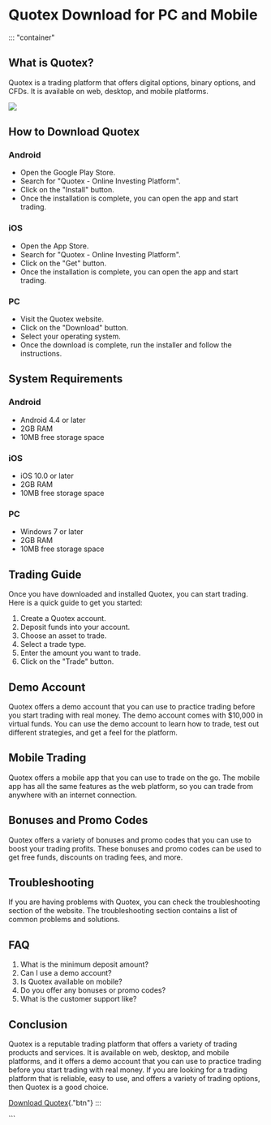 # Quotex Download for PC and Mobile

::: \"container\"
## What is Quotex?

Quotex is a trading platform that offers digital options, binary
options, and CFDs. It is available on web, desktop, and mobile
platforms.

[![](https://static.quotex.io/files/10_en/300_250.jpg)](https://traff.sbs/brokerqxlid)

## How to Download Quotex

### Android

-   Open the Google Play Store.
-   Search for "Quotex - Online Investing Platform".
-   Click on the "Install" button.
-   Once the installation is complete, you can open the app and start
    trading.

### iOS

-   Open the App Store.
-   Search for "Quotex - Online Investing Platform".
-   Click on the "Get" button.
-   Once the installation is complete, you can open the app and start
    trading.

### PC

-   Visit the Quotex website.
-   Click on the "Download" button.
-   Select your operating system.
-   Once the download is complete, run the installer and follow the
    instructions.

## System Requirements

### Android

-   Android 4.4 or later
-   2GB RAM
-   10MB free storage space

### iOS

-   iOS 10.0 or later
-   2GB RAM
-   10MB free storage space

### PC

-   Windows 7 or later
-   2GB RAM
-   10MB free storage space

## Trading Guide

Once you have downloaded and installed Quotex, you can start trading.
Here is a quick guide to get you started:

1.  Create a Quotex account.
2.  Deposit funds into your account.
3.  Choose an asset to trade.
4.  Select a trade type.
5.  Enter the amount you want to trade.
6.  Click on the "Trade" button.

## Demo Account

Quotex offers a demo account that you can use to practice trading before
you start trading with real money. The demo account comes with \$10,000
in virtual funds. You can use the demo account to learn how to trade,
test out different strategies, and get a feel for the platform.

## Mobile Trading

Quotex offers a mobile app that you can use to trade on the go. The
mobile app has all the same features as the web platform, so you can
trade from anywhere with an internet connection.

## Bonuses and Promo Codes

Quotex offers a variety of bonuses and promo codes that you can use to
boost your trading profits. These bonuses and promo codes can be used to
get free funds, discounts on trading fees, and more.

## Troubleshooting

If you are having problems with Quotex, you can check the
troubleshooting section of the website. The troubleshooting section
contains a list of common problems and solutions.

## FAQ

1.  What is the minimum deposit amount?
2.  Can I use a demo account?
3.  Is Quotex available on mobile?
4.  Do you offer any bonuses or promo codes?
5.  What is the customer support like?

## Conclusion

Quotex is a reputable trading platform that offers a variety of trading
products and services. It is available on web, desktop, and mobile
platforms, and it offers a demo account that you can use to practice
trading before you start trading with real money. If you are looking for
a trading platform that is reliable, easy to use, and offers a variety
of trading options, then Quotex is a good choice.

[Download Quotex](\%22https://traff.sbs/quotexonelink\%22){."btn"}
:::

\`\`\`

